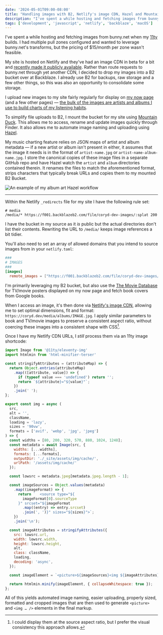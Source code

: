 ```yaml
---
date: '2024-05-01T09:00-08:00'
title: "Handling images with B2, Netlify's image CDN, Hazel and Mountain Duck"
description: "I've spent a while hosting and fetching images from bunny.net when my 11ty builds. I had multiple pull zones configured and wanted to leverage bunny.net's transforms, but the pricing of $15/month per zone wasn't feasible."
tags: ['development', 'javascript', 'netlify', 'backblaze', 'macOS']
---
```

I've spent a while hosting and fetching images from bunny.net when my [11ty](https://www.11ty.dev/) builds. I had multiple pull zones configured and wanted to leverage bunny.net's transforms, but the pricing of $15/month per zone wasn't feasible.<!-- excerpt -->

My site is hosted on Netlify and they've had an image CDN in beta for a bit and [recently made it publicly available](https://www.netlify.com/blog/netlify-image-cdn-seamlessly-resize-crop-and-deliver-optimized-media-globally/). Rather than route requests to bunny.net through yet another CDN, I decided to drop my images into a B2 bucket over at Backblaze. I already use B2 for backups, raw storage and a few other things, so this was also an opportunity to consolidate some storage.

I upload new images to my site fairly regularly for display on [my now page](https://coryd.dev/now) (and a few other pages) — [the bulk of the images are artists and albums I use to build charts of my listening habits](https://coryd.dev/posts/2024/building-a-scrobbler-using-plex-webhooks-edge-functions-and-blob-storage/).

To simplify file uploads to B2, I mount the bucket for my site using [Mountain Duck](https://mountainduck.io/). This allows me to access, rename and update images quickly through Finder. It also allows me to automate image naming and uploading using [Hazel](https://www.noodlesoft.com/).

My music charting feature relies on JSON maps of artist and album metadata — if a new artist or album isn't present in either, it assumes that the image it needs is in the format of `artist-name.jpg` or `artist-name-album-name.jpg`. I store the canonical copies of these image files in a separate GitHub repo and have Hazel watch the `artist` and `album` directories contained therein. It renames the files to match the aforementioned format, strips characters that typically break URLs and copies them to my mounted B2 Bucket.

<img src="https://coryd.dev/.netlify/images/?url=https://coryd.dev/media/blog/albums-hazel-rule-example.png&w=1000&fm=webp&q=85" class="image-banner" alt="An example of my album art Hazel workflow" />

---

Within the Netlify `_redirects` file for my site I have the following rule set:

```text
# media
/media/* https://f001.backblazeb2.com/file/coryd-dev-images/:splat 200
```

I have the bucket in my source as it *is* public but the actual directories don't list their contents. Rewriting the URL to `/media/` keeps image references a bit tidier.

You'll also need to set an array of allowed domains that you intend to source images from in your `netlify.toml`:

```toml
###
# IMAGES
###
[images]
  remote_images = ["https://f001.backblazeb2.com/file/coryd-dev-images/.*", "https://image.tmdb.org/.*", "https://books.google.com/.*"]
```

I'm primarily leveraging my B2 bucket, but also use the [The Movie Database](https://www.themoviedb.org/) for TV/movie posters displayed on my now page and fetch book covers from Google books.

When I access an image, it's then done via [Netlify's image CDN](https://docs.netlify.com/image-cdn/overview/), allowing me to set optimal dimensions, fit and format: `https://coryd.dev/media/albums/IMAGE.jpg`. I apply similar parameters to book and TV/movie images to preserve a consistent aspect ratio, without coercing these images into a consistent shape with CSS[^1].

Once I have my Netlify CDN URLs, I *still* process them via an 11ty image shortcode:

```javascript
import Image from '@11ty/eleventy-img'
import htmlmin from 'html-minifier-terser'

const stringifyAttributes = (attributeMap) => {
  return Object.entries(attributeMap)
    .map(([attribute, value]) => {
      if (typeof value === 'undefined') return '';
      return `${attribute}="${value}"`;
    })
    .join(' ');
};

export const img = async (
  src,
  alt = '',
  className,
  loading = 'lazy',
  sizes = '90vw',
  formats = ['avif', 'webp', 'jpg', 'jpeg']
) => {
  const widths = [80, 200, 320, 570, 880, 1024, 1248];
  const metadata = await Image(src, {
    widths: [...widths],
    formats: [...formats],
    outputDir: './_site/assets/img/cache/',
    urlPath: '/assets/img/cache/'
  });

  const lowsrc = metadata.jpeg[metadata.jpeg.length - 1];

  const imageSources = Object.values(metadata)
    .map((imageFormat) => {
      return `  <source type="${
        imageFormat[0].sourceType
      }" srcset="${imageFormat
        .map((entry) => entry.srcset)
        .join(', ')}" sizes="${sizes}">`;
    })
    .join('\n');

  const imageAttributes = stringifyAttributes({
    src: lowsrc.url,
    width: lowsrc.width,
    height: lowsrc.height,
    alt,
    class: className,
    loading,
    decoding: 'async',
  });

  const imageElement = `<picture>${imageSources}<img ${imageAttributes} /></picture>`;

  return htmlmin.minify(imageElement, { collapseWhitespace: true });
};
```

All of this yields automated image naming, easier uploading, properly sized, formatted and cropped images that are then used to generate `<picture>` and `<img … />` elements in the final markup.

[^1]: I could display them at the source aspect ratio, but I prefer the visual consistency this approach allows.